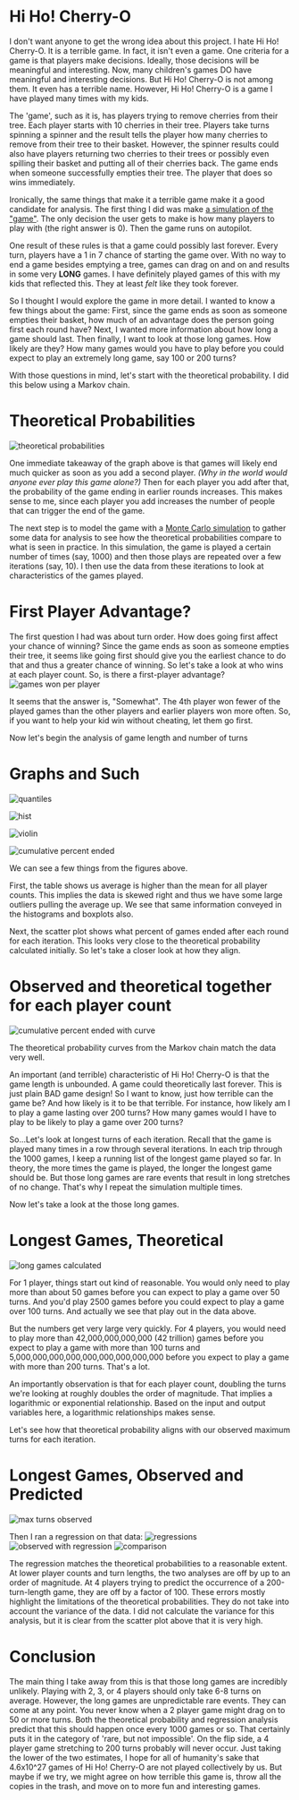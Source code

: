 # Hi Ho! Cherry-O
I don't want anyone to get the wrong idea about this project. I hate Hi Ho! Cherry-O. It is a terrible game. In fact, it isn't even a game. One criteria for a game is that players make decisions. Ideally, those decisions will be meaningful and interesting. Now, many children's games DO have meaningful and interesting decisions. But Hi Ho! Cherry-O is not among them. It even has a terrible name. However, Hi Ho! Cherry-O is a game I have played many times with my kids. 

The 'game', such as it is, has players trying to remove cherries from their tree. Each player starts with 10 cherries in their tree. Players take turns spinning a spinner and the result tells the player how many cherries to remove from their tree to their basket. However, the spinner results could also have players returning two cherries to their trees or possibly even spilling their basket and putting all of their cherries back. The game ends when someone successfully empties their tree. The player that does so wins immediately.

Ironically, the same things that make it a terrible game make it a good candidate for analysis. The first thing I did was make [a simulation of the "game"](https://github.com/amitschelen/hi_ho_cherry_o/blob/main/hi_ho_cherry_o_game.py). The only decision the user gets to make is how many players to play with (the right answer is 0). Then the game runs on autopilot.

One result of these rules is that a game could possibly last forever. Every turn, players have a 1 in 7 chance of starting the game over. With no way to end a game besides emptying a tree, games can drag on and on and results in some very **LONG** games. I have definitely played games of this with my kids that reflected this. They at least *felt* like they took forever. 

So I thought I would explore the game in more detail. I wanted to know a few things about the game:
First, since the game ends as soon as someone empties their basket, how much of an advantage does the person going first each round have?
Next, I wanted more information about how long a game should last. 
Then finally, I want to look at those long games. How likely are they? How many games would you have to play before you could expect to play an extremely long game, say 100 or 200 turns?

With those questions in mind, let's start with the theoretical probability. I did this below using a Markov chain.

# Theoretical Probabilities

![theoretical probabilities](https://github.com/amitschelen/hi_ho_cherry_o/blob/main/01%20theoretical%20probabilities.png)

One immediate takeaway of the graph above is that games will likely end much quicker as soon as you add a second player. *(Why in the world would anyone ever play this game alone?)* Then for each player you add after that, the probability of the game ending in earlier rounds increases. This makes sense to me, since each player you add increases the number of people that can trigger the end of the game. 

The next step is to model the game with a [Monte Carlo simulation](https://github.com/amitschelen/hi_ho_cherry_o/blob/main/Hi%20Ho!%20Cherry-O%20stats.py) to gather some data for analysis to see how the theoretical probabilities compare to what is seen in practice. In this simulation, the game is played a certain number of times (say, 1000) and then those plays are repeated over a few iterations (say, 10). I then use the data from these iterations to look at characteristics of the games played.
# First Player Advantage?
The first question I had was about turn order. How does going first affect your chance of winning? Since the game ends as soon as someone empties their tree, it seems like going first should give you the earliest chance to do that and thus a greater chance of winning. So let's take a look at who wins at each player count.
So, is there a first-player advantage? 
![games won per player](https://github.com/amitschelen/hi_ho_cherry_o/blob/main/02%20games%20won%20per%20player.png)

It seems that the answer is, "Somewhat". The 4th player won fewer of the played games than the other players and earlier players won more often. So, if you want to help your kid win without cheating, let them go first.


Now let's begin the analysis of game length and number of turns
# Graphs and Such
![quantiles](https://github.com/amitschelen/hi_ho_cherry_o/blob/main/03%20quantiles.png)

![hist](https://github.com/amitschelen/hi_ho_cherry_o/blob/main/04%20distribution%20of%20game%20lengths%20hist.png)

![violin](https://github.com/amitschelen/hi_ho_cherry_o/blob/main/05%20distribution%20of%20game%20lengths%20violin.png)

![cumulative percent ended](https://github.com/amitschelen/hi_ho_cherry_o/blob/main/07%20cumulative%20percent%20of%20games%20ended.png)

We can see a few things from the figures above. 

First, the table shows us average is higher than the mean for all player counts. This implies the data is skewed right and thus we have some large outliers pulling the average up. We see that same information conveyed in the histograms and boxplots also.

Next, the scatter plot shows what percent of games ended after each round for each iteration. This looks very close to the theoretical probability calculated initially. So let's take a closer look at how they align.

# Observed and theoretical together for each player count
![cumulative percent ended with curve](https://github.com/amitschelen/hi_ho_cherry_o/blob/main/06%20cumulative%20percent%20of%20games%20ended%20with%20theoretical%20curve.png)

The theoretical probability curves from the Markov chain match the data very well. 

An important (and terrible) characteristic of Hi Ho! Cherry-O is that the game length is unbounded. A game could theoretically last forever. This is just plain BAD game design! So I want to know, just how terrible can the game be? And how likely is it to be that terrible. For instance, how likely am I to play a game lasting over 200 turns? How many games would I have to play to be likely to play a game over 200 turns?

So...Let's look at longest turns of each iteration. Recall that the game is played many times in a row through several iterations. In each trip through the 1000 games, I keep a running list of the longest game played so far. In theory, the more times the game is played, the longer the longest game should be. But those long games are rare events that result in long stretches of no change. That's why I repeat the simulation multiple times. 

Now let's take a look at the those long games.

# Longest Games, Theoretical
![long games calculated](https://github.com/amitschelen/hi_ho_cherry_o/blob/main/08%20theoretical%20predictions.png)

For 1 player, things start out kind of reasonable. You would only need to play more than about 50 games before you can expect to play a game over 50 turns. And you'd play 2500 games before you could expect to play a game over 100 turns. And actually we see that play out in the data above.

But the numbers get very large very quickly. For 4 players, you would need to play more than 42,000,000,000,000 (42 trillion) games before you expect to play a game with more than 100 turns and 5,000,000,000,000,000,000,000,000,000 before you expect to play a game with more than 200 turns. That's a lot.

An importantly observation is that for each player count, doubling the turns we're looking at roughly doubles the order of magnitude. That implies a logarithmic or exponential relationship. Based on the input and output variables here, a logarithmic relationships makes sense.

Let's see how that theoretical probability aligns with our observed maximum turns for each iteration.

# Longest Games, Observed and Predicted
![max turns observed](https://github.com/amitschelen/hi_ho_cherry_o/blob/main/09%20max%20turns%20observed.png)

Then I ran a regression on that data:
![regressions](https://github.com/amitschelen/hi_ho_cherry_o/blob/main/10%20regressions.png)
![observed with regression](https://github.com/amitschelen/hi_ho_cherry_o/blob/main/11%20max%20turns%20observed%20with%20regression.png)
![comparison](https://github.com/amitschelen/hi_ho_cherry_o/blob/main/12%20comparison.png)

The regression matches the theoretical probabilities to a reasonable extent. At lower player counts and turn lengths, the two analyses are off by up to an order of magnitude. At 4 players trying to predict the occurrence of a 200-turn-length game, they are off by a factor of 100. These errors mostly highlight the limitations of the theoretical probabilities. They do not take into account the variance of the data. I did not calculate the variance for this analysis, but it is clear from the scatter plot above that it is very high.

# Conclusion
The main thing I take away from this is that those long games are incredibly unlikely. Playing with 2, 3, or 4 players should only take 6-8 turns on average. However, the long games are unpredictable rare events. They can come at any point. You never know when a 2 player game might drag on to 50 or more turns. Both the theoretical probability and regression analysis predict that this should happen once every 1000 games or so. That certainly puts it in the category of 'rare, but not impossible'. On the flip side, a 4 player game stretching to 200 turns probably will never occur. Just taking the lower of the two estimates, I hope for all of humanity's sake that 4.6x10^27 games of Hi Ho! Cherry-O are not played collectively by us. But maybe if we try, we might agree on how terrible this game is, throw all the copies in the trash, and move on to more fun and interesting games.

